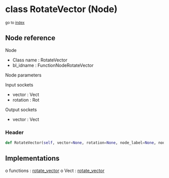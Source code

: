 # class RotateVector (Node)

<sub>go to [index](/docs/index.md)</sub>

## Node reference

Node
 - Class name : RotateVector
 - bl_idname : FunctionNodeRotateVector

Node parameters

Input sockets
 - vector : Vect
 - rotation : Rot

Output sockets
 - vector : Vect

### Header

``` python
def RotateVector(self, vector=None, rotation=None, node_label=None, node_color=None):
```

## Implementations

o functions : [rotate_vector](/docs/GeoNodes_classes/rotate_vector.md)
o Vect : [rotate_vector](/docs/GeoNodes_classes/Vect.md#rotate_vector) 


